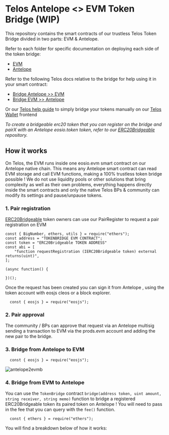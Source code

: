 # Telos Antelope <> EVM Token Bridge (WIP)

This repository contains the smart contracts of our trustless Telos Token Bridge divided in two parts: EVM & Antelope.

Refer to each folder for specific documentation on deploying each side of the token bridge:
- [EVM](https://github.com/telosnetwork/telos-token-bridge/tree/master/evm)
- [Antelope](https://github.com/telosnetwork/telos-token-bridge/tree/master/antelope)

Refer to the following Telos docs relative to the bridge for help using it in your smart contract:
- [Bridge Antelope >> EVM](https://doc.telos.net)
- [Bridge EVM >> Antelope](https://doc.telos.net)

Or our [Telos help guide](https://help.telos.net) to simply bridge your tokens manually on our [Telos Wallet](https://wallet.telos.net) frontend

_To create a bridgeable erc20 token that you can register on the bridge and pairX with an Antelope eosio.token token, refer to our [ERC20Bridgeable](https://github.com/telosnetwork/erc20-bridgeable) repository._

## How it works

On Telos, the EVM runs inside one eosio.evm smart contract on our Antelope native chain. This means any Antelope smart contract can read EVM storage and call EVM functions, making a 100% trustless token bridge possible ! We do not use liquidity pools or other solutions that bring complexity as well as their own problems, everything happens directly inside the smart contracts and only the native Telos BPs & community can modify its settings and pause/unpause tokens. 

### 1. Pair registration

[ERC20Bridgeable](https://github.com/telosnetwork/erc20-bridgeable) token owners can use our PairRegister to request a pair registration on EVM

```
const { BigNumber, ethers, utils } = require("ethers");
const address = "TOKENBRIDGE EVM CONTRACT";
const token = "ERC20Bridgeable TOKEN ADDRESS"
const abi = [
    "function requestRegistration (IERC20Bridgeable token) external returns(uint)",
];

(async function() {

})();
```

Once the request has been created you can sign it from Antelope , using the token account with eosjs cleos or a block explorer.

```
  const { eosjs } = require("eosjs");
```

### 2. Pair approval

The community / BPs can approve that request via an Antelope multisig sending a transaction to EVM via the prods.evm account and adding the new pair to the bridge.

### 3. Bridge from Antelope to EVM

```
  const { eosjs } = require("eosjs");
```


![antelope2evmb](https://user-images.githubusercontent.com/5913758/195126884-1cc95bcf-d318-465c-8d1f-6ba603e37126.jpg)

### 4. Bridge from EVM to Antelope

You can use the `TokenBridge` contract `bridge(address token, uint amount, string receiver, string memo)` function to bridge a registered ERC20Bridgeable token its paired token on Antelope ! You will need to pass in the fee that you can query with the `fee()` function.

```
  const { ethers } = require("ethers");
```

You will find a breakdown below of how it works:

